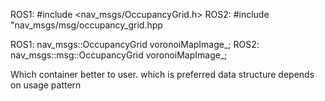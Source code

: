 ROS1: #include <nav_msgs/OccupancyGrid.h>
ROS2: #include "nav_msgs/msg/occupancy_grid.hpp


ROS1: nav_msgs::OccupancyGrid voronoiMapImage_;
ROS2: nav_msgs::msg::OccupancyGrid voronoiMapImage_;


Which container better to user.
which is preferred data structure
depends on usage pattern

